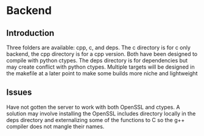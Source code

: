 # Backend

## Introduction

Three folders are available: cpp, c, and deps. The c directory is for c only backend, the cpp directory 
is for a cpp version. Both have been designed to compile with python ctypes. The deps directory is 
for dependencies but may create conflict with python ctypes. Multiple targets will be designed in 
the makefile at a later point to make some builds more niche and lightweight

## Issues

Have not gotten the server to work with both OpenSSL and ctypes. A solution may involve installing 
the OpenSSL includes directory locally in the deps directory and externalizing some of the functions 
to C so the g++ compiler does not mangle their names.